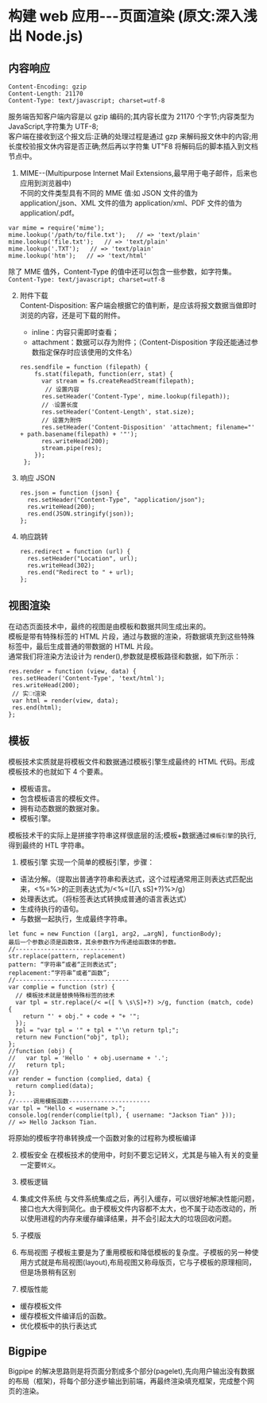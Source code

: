 # 构建 web 应用---页面渲染 (原文:深入浅出 Node.js)

## 内容响应

```
Content-Encoding: gzip
Content-Length: 21170
Content-Type: text/javascript; charset=utf-8
```

服务端告知客户端内容是以 gzip 编码的;其内容长度为 21170 个字节;内容类型为 JavaScript,字符集为 UTF-8;  
客户端在接收到这个报文后:正确的处理过程是通过 gzp 来解码报文休中的内容;用长度校验报文休内容是否正确;然后再以字符集 UT℉8 将解码后的脚本插入到文档节点中。

1. MIME--(Multipurpose Internet Mail Extensions,最早用于电子邮件，后来也应用到浏览器中)  
   不同的文件类型具有不同的 MME 值:如 JSON 文件的值为 application/,json、XML 文件的值为 application/xml、PDF 文件的值为 application/.pdf。

```社区有专有的mime模块可以用判段文件类型
var mime = require('mime');
mime.lookup('/path/to/file.txt');   // => 'text/plain'
mime.lookup('file.txt');   // => 'text/plain'
mime.lookup('.TXT');   // => 'text/plain'
mime.lookup('htm');   // => 'text/html'
```

除了 MME 值外，Content-Type 的值中还可以包含一些参数，如字符集。`Content-Type: text/javascript; charset=utf-8`

2. 附件下载  
   Content-Disposition: 客户端会根据它的值判断，是应该将报文数据当做即时浏览的内容，还是可下载的附件。

   - inline：内容只需即时查看；
   - attachment：数据可以存为附件；（Content-Disposition 字段还能通过参数指定保存时应该使用的文件名）

   ```
   res.sendfile = function (filepath) {
       fs.stat(filepath, function(err, stat) {
         var stream = fs.createReadStream(filepath);
          // 设置内容
         res.setHeader('Content-Type', mime.lookup(filepath));
         // ܈设置长度
         res.setHeader('Content-Length', stat.size);
         // 设置为附件
         res.setHeader('Content-Disposition' 'attachment; filename="' + path.basename(filepath) + '"');
         res.writeHead(200);
         stream.pipe(res);
       });
    };
   ```

3. 响应 JSON

   ```
   res.json = function (json) {
     res.setHeader("Content-Type", "application/json");
     res.writeHead(200);
     res.end(JSON.stringify(json));
   };

   ```

4. 响应跳转
   ```
   res.redirect = function (url) {
     res.setHeader("Location", url);
     res.writeHead(302);
     res.end("Redirect to " + url);
   };
   ```

## 视图渲染

在动态页面技术中，最终的视图是由模板和数据共同生成出来的。  
模板是带有特殊标签的 HTML 片段，通过与数据的渲染，将数据填充到这些特殊标签中，最后生成普通的带数据的 HTML 片段。  
通常我们将渲染方法设计为 render(),参数就是模板路径和数据，如下所示：

```
res.render = function (view, data) {
 res.setHeader('Content-Type', 'text/html');
 res.writeHead(200);
 // 实ा渲染
 var html = render(view, data);
 res.end(html);
};
```

## 模板

模板技术实质就是将模板文件和数据通过模板引擎生成最终的 HTML 代码。形成模板技术的也就如下 4 个要素。

- 模板语言。
- 包含模板语言的模板文件。
- 拥有动态数据的数据对象。
- 模板引擎。

模板技术干的实际上是拼接字符串这样很底层的活;模板+数据通过`模板引擎`的执行,得到最终的 HTL 字符串。

1. 模板引擎
   实现一个简单的模板引擎，步骤：

- 语法分解。（提取出普通字符串和表达式，这个过程通常用正则表达式匹配出来，<%=%>的正则表达式为/<%=([八 sS]+?)%>/g）
- 处理表达式。（将标签表达式转换成普通的语言表达式）
- 生成待执行的语句。
- 与数据一起执行，生成最终字符串。

```JavaScript的new Function
let func = new Function ([arg1, arg2, …argN], functionBody);
最后一个参数必须是函数体，其余参数作为传递给函数体的参数。
//----------------------------
str.replace(pattern, replacement)
pattern: “字符串”或者“正则表达式”;
replacement:“字符串”或者“函数”;
//--------------------------------
var complie = function (str) {
  // 模板技术就是替换特殊标签的技术
  var tpl = str.replace(/< =([ % \s\S]+?) >/g, function (match, code) {
    return "' + obj." + code + "+ '";
  });
  tpl = "var tpl = '" + tpl + "'\n return tpl;";
  return new Function("obj", tpl);
};
//function (obj) {
//   var tpl = 'Hello ' + obj.username + '.';
//   return tpl;
//}
var render = function (complied, data) {
  return complied(data);
};
//-----调用模板函数-----------------------
var tpl = "Hello < =username >.";
console.log(render(complie(tpl), { username: "Jackson Tian" }));
// => Hello Jackson Tian.
```

将原始的模板字符串转换成一个函数对象的过程称为模板编译

2. 模板安全
   在模板技术的使用中，时刻不要忘记转义，尤其是与输入有关的变量一定要`转义`。

3. 模板逻辑

4. 集成文件系统
   与文件系统集成之后，再引入缓存，可以很好地解决性能问题，接口也大大得到简化。由于模板文件内容都不太大，也不属于动态改动的，所以使用进程的内存来缓存编译结果，并不会引起太大的垃圾回收问题。

5. 子模版

6. 布局视图
   子模板主要是为了重用模板和降低模板的复杂度。子模板的另一种使用方式就是布局视图(layout),布局视图又称母版页，它与子模板的原理相同，但是场景稍有区别

7. 模版性能

- 缓存模板文件
- 缓存模板文件编译后的函数。
- 优化模板中的执行表达式

## Bigpipe

Bigpipe 的解决思路则是将页面分割成多个部分(pagelet),先向用户输出没有数据的布局（框架)，将每个部分逐步输出到前端，再最终渲染填充框架，完成整个网页的渲染。
